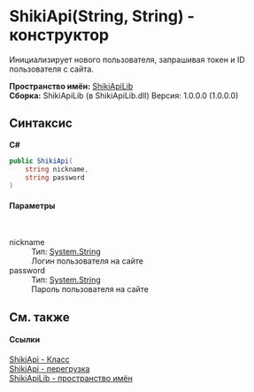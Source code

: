# ShikiApi(String, String) - конструктор
 

Инициализирует нового пользователя, запрашивая токен и ID пользователя с сайта.

**Пространство имён:**&nbsp;<a href="N_ShikiApiLib">ShikiApiLib</a><br />**Сборка:**&nbsp;ShikiApiLib (в ShikiApiLib.dll) Версия: 1.0.0.0 (1.0.0.0)

## Синтаксис

**C#**<br />
``` C#
public ShikiApi(
	string nickname,
	string password
)
```


#### Параметры
&nbsp;<dl><dt>nickname</dt><dd>Тип:&nbsp;<a href="http://msdn2.microsoft.com/ru-ru/library/s1wwdcbf" target="_blank">System.String</a><br />Логин пользователя на сайте</dd><dt>password</dt><dd>Тип:&nbsp;<a href="http://msdn2.microsoft.com/ru-ru/library/s1wwdcbf" target="_blank">System.String</a><br />Пароль пользователя на сайте</dd></dl>

## См. также


#### Ссылки
<a href="T_ShikiApiLib_ShikiApi">ShikiApi - Класс</a><br /><a href="Overload_ShikiApiLib_ShikiApi__ctor">ShikiApi - перегрузка</a><br /><a href="N_ShikiApiLib">ShikiApiLib - пространство имён</a><br />